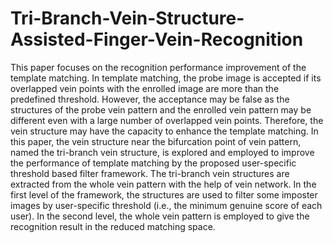 # Tri-Branch-Vein-Structure-Assisted-Finger-Vein-Recognition
This paper focuses on the recognition performance improvement of the template matching. In template matching, the probe image is accepted if its overlapped vein points with the enrolled image are more than the predefined threshold. However, the acceptance may be false as the structures of the probe vein pattern and the enrolled vein pattern may be different even with a large number of overlapped vein points. Therefore, the vein structure may have the capacity to enhance the template matching.  In this paper, the vein structure near the bifurcation point of vein pattern, named the tri-branch vein structure, is explored and employed to improve the performance of template matching by the proposed user-specific threshold based filter framework. The tri-branch vein structures are extracted from the whole vein pattern with the help of vein network. In the first level of the framework, the structures are used to filter some imposter images by user-specific threshold (i.e., the minimum genuine score of each user). In the second level, the whole vein pattern is employed to give the recognition result in the reduced matching space.
